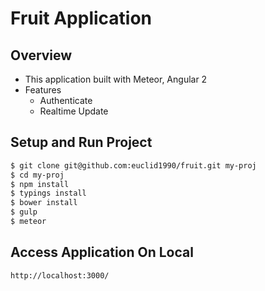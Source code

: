 # Fruit Application

## Overview
- This application built with Meteor, Angular 2
- Features
  - Authenticate
  - Realtime Update

## Setup and Run Project

```bash
$ git clone git@github.com:euclid1990/fruit.git my-proj
$ cd my-proj
$ npm install
$ typings install
$ bower install
$ gulp
$ meteor
```

## Access Application On Local

```
http://localhost:3000/
```